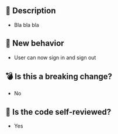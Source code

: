 ## 📝 Description

- Bla bla bla

## 🚀 New behavior

- User can now sign in and sign out

## 💣 Is this a breaking change?

- No

## 🔬 Is the code self-reviewed?

- Yes
